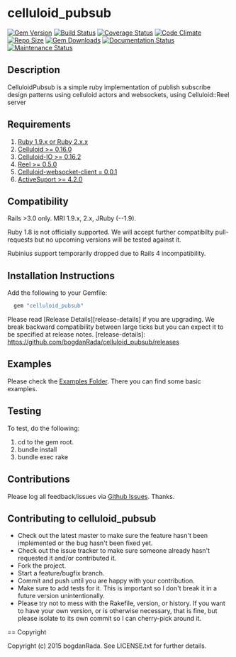 celluloid_pubsub
==================


[![Gem Version](https://badge.fury.io/rb/celluloid_pubsub.svg)](http://badge.fury.io/rb/celluloid_pubsub)
[![Build Status](https://travis-ci.org/bogdanRada/celluloid_pubsub.png?branch=master,develop)](https://travis-ci.org/bogdanRada/celluloid_pubsub)
[![Coverage Status](https://coveralls.io/repos/bogdanRada/celluloid_pubsub/badge.svg?branch=master)](https://coveralls.io/r/bogdanRada/celluloid_pubsub?branch=master)
[![Code Climate](https://codeclimate.com/github/bogdanRada/celluloid_pubsub/badges/gpa.svg)](https://codeclimate.com/github/bogdanRada/celluloid_pubsub)
[![Repo Size](https://reposs.herokuapp.com/?path=bogdanRada/celluloid_pubsub)](https://github.com/bogdanRada/celluloid_pubsub)
[![Gem Downloads](https://ruby-gem-downloads-badge.herokuapp.com/celluloid_pubsub?type=total&style=dynamic)](https://github.com/bogdanRada/celluloid_pubsub)
[![Documentation Status](https://inch-ci.org/github/bogdanRada/celluloid_pubsub.svg?branch=master)](https://inch-ci.org/github/bogdanRada/celluloid_pubsubb)
[![Maintenance Status](http://stillmaintained.com/bogdanRada/celluloid_pubsub.png)](https://github.com/bogdanRada/celluloid_pubsub)

Description
--------
CelluloidPubsub is a simple ruby implementation of publish subscribe design patterns using celluloid actors and websockets, using Celluloid::Reel server

Requirements
--------
1.  [Ruby 1.9.x or Ruby 2.x.x][ruby]
3. [Celluloid >= 0.16.0][celluloid]
3. [Celluloid-IO >= 0.16.2][celluloid-io]
4. [Reel >= 0.5.0][reel]
5. [Celluloid-websocket-client = 0.0.1][celluloid-websocket-client]
6. [ActiveSuport >= 4.2.0][activesupport]

[ruby]: http://www.ruby-lang.org
[celluloid]: https://github.com/celluloid/celluloid
[celluloid-io]: https://github.com/celluloid/celluloid-io
[reel]: https://github.com/celluloid/reel
[celluloid-websocket-client]: https://github.com/jeremyd/celluloid-websocket-client
[activesupport]:https://rubygems.org/gems/activesupport

Compatibility
--------

Rails >3.0 only. MRI 1.9.x, 2.x, JRuby (--1.9).

Ruby 1.8 is not officially supported. We will accept further compatibilty pull-requests but no upcoming versions will be tested against it.

Rubinius support temporarily dropped due to Rails 4 incompatibility.

Installation Instructions
--------

Add the following to your Gemfile:
  
```ruby
  gem "celluloid_pubsub"
```
Please read  [Release Details][release-details] if you are upgrading. We break backward compatibility between large ticks but you can expect it to be specified at release notes.
[release-details]: https://github.com/bogdanRada/celluloid_pubsub/releases

Examples
--------
Please check  the   [Examples Folder][examples]. There you can find some basic examples.

[examples]: https://github.com/bogdanRada/celluloid_pubsub/tree/master/examples
  
 Testing
--------

To test, do the following:

1. cd to the gem root.
2. bundle install
3. bundle exec rake

Contributions
--------

Please log all feedback/issues via [Github Issues][issues].  Thanks.

[issues]: http://github.com/bogdanRada/celluloid_pubsub/issues

Contributing to celluloid_pubsub
--------

* Check out the latest master to make sure the feature hasn't been implemented or the bug hasn't been fixed yet.
* Check out the issue tracker to make sure someone already hasn't requested it and/or contributed it.
* Fork the project.
* Start a feature/bugfix branch.
* Commit and push until you are happy with your contribution.
* Make sure to add tests for it. This is important so I don't break it in a future version unintentionally.
* Please try not to mess with the Rakefile, version, or history. If you want to have your own version, or is otherwise necessary, that is fine, but please isolate to its own commit so I can cherry-pick around it.

== Copyright

Copyright (c) 2015 bogdanRada. See LICENSE.txt for
further details.
